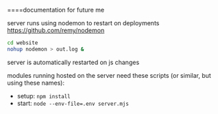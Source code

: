 ====documentation for future me

server runs using nodemon to restart on deployments
https://github.com/remy/nodemon

```bash
cd website
nohup nodemon > out.log &
```

server is automatically restarted on js changes


modules running hosted on the server need these scripts (or similar, but using these names):
- setup: `npm install`
- start: `node --env-file=.env server.mjs`